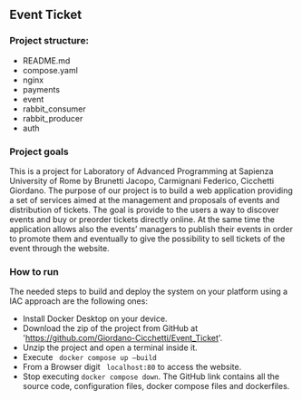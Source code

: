 ## Event Ticket

### Project structure:
- README.md
- compose.yaml
- nginx
- payments
- event
- rabbit_consumer
- rabbit_producer
- auth

### Project goals
This is a project for Laboratory of Advanced Programming at Sapienza University of Rome by Brunetti Jacopo, Carmignani Federico, Cicchetti Giordano.
The purpose of our project is to build a web application providing a set of services aimed at the management and proposals of events and distribution of tickets.
The goal is provide to the users a way to discover events and buy or preorder tickets directly online. At the same time the application allows also the events’ managers to publish their events in order to promote them and eventually to give the possibility to sell tickets of the event through the website.

### How to run
The needed steps to build and deploy the system on your platform using a IAC approach are the following ones:
  - Install Docker Desktop on your device.
  - Download the zip of the project from GitHub at 'https://github.com/Giordano-Cicchetti/Event_Ticket'.
  - Unzip the project and open a terminal inside it.
  - Execute ```
docker compose up –build```
  - From a Browser digit ```
localhost:80``` to access the website.
  - Stop executing ```docker compose down```.
The GitHub link contains all the source code, configuration files, docker compose files and dockerfiles.
